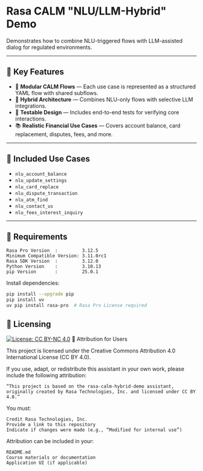 # Rasa CALM "NLU/LLM-Hybrid" Demo

Demonstrates how to combine NLU-triggered flows with LLM-assisted dialog for regulated environments.

---

## 🔑 Key Features

- 🧩 **Modular CALM Flows** — Each use case is represented as a structured YAML flow with shared subflows.
- 🤖 **Hybrid Architecture** — Combines NLU-only flows with selective LLM integrations.
- 🧪 **Testable Design** — Includes end-to-end tests for verifying core interactions.
- 📚 **Realistic Financial Use Cases** — Covers account balance, card replacement, disputes, fees, and more.

---

## 📁 Included Use Cases

- `nlu_account_balance`
- `nlu_update_settings`
- `nlu_card_replace`
- `nlu_dispute_transaction`
- `nlu_atm_find`
- `nlu_contact_us`
- `nlu_fees_interest_inquiry`

---

## 🔧 Requirements
```commandline
Rasa Pro Version  :         3.12.5
Minimum Compatible Version: 3.11.0rc1
Rasa SDK Version  :         3.12.0
Python Version    :         3.10.13
pip Version       :         25.0.1
```

Install dependencies:

```bash
pip install --upgrade pip
pip install uv
uv pip install rasa-pro  # Rasa Pro License required
```

## 🪪 Licensing

[![License: CC BY-NC 4.0](https://img.shields.io/badge/License-CC--BY--NC%204.0-lightgrey.svg)](https://creativecommons.org/licenses/by-nc/4.0/)
🧾 Attribution for Users

This project is licensed under the Creative Commons Attribution 4.0 International License (CC BY 4.0).

If you use, adapt, or redistribute this assistant in your own work, please include the following attribution:

    “This project is based on the rasa-calm-hybrid-demo assistant, originally created by Rasa Technologies, Inc. and licensed under CC BY 4.0.”

You must:

    Credit Rasa Technologies, Inc.
    Provide a link to this repository
    Indicate if changes were made (e.g., “Modified for internal use”)

Attribution can be included in your:

    README.md
    Course materials or documentation
    Application UI (if applicable)